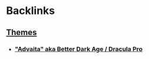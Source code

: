 
# Backlinks
## [Themes](<Themes.md>)
- ### ["Advaita" aka Better Dark Age / Dracula Pro](<../"Advaita" aka Better Dark Age / Dracula Pro.md>)

